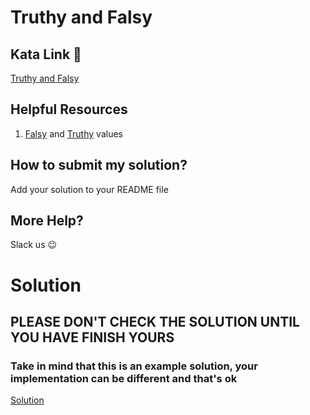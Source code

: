 # Truthy and Falsy

## Kata Link 🥋

[Truthy and Falsy](https://www.codewars.com/kata/595c2988d946a13298000157/train/javascript)

## Helpful Resources

1. [Falsy](https://developer.mozilla.org/en-US/docs/Glossary/Falsy) and [Truthy](https://developer.mozilla.org/en-US/docs/Glossary/Truthy) values

## How to submit my solution?

Add your solution to your README file

## More Help?

Slack us 😉

# Solution

## PLEASE DON'T CHECK THE SOLUTION UNTIL YOU HAVE FINISH YOURS

### Take in mind that this is an example solution, your implementation can be different and that's ok

[Solution](../sol)
